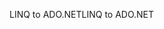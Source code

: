 <span data-ttu-id="a563a-101">LINQ to ADO.NET</span><span class="sxs-lookup"><span data-stu-id="a563a-101">LINQ to ADO.NET</span></span>